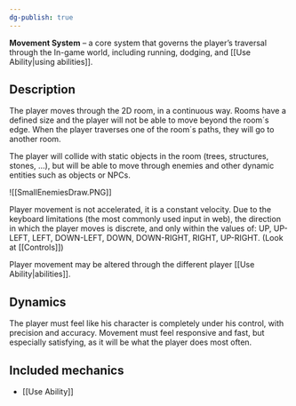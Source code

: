 ```yaml
---
dg-publish: true
---
```

**Movement System** – a core system that governs the player’s traversal through the In-game world, including running, dodging, and [[Use Ability|using abilities]].

## Description
The player moves through the 2D room, in a continuous way. Rooms have a defined size and the player will not be able to move beyond the room´s edge.
When the player traverses one of the room´s paths, they will go to another room.

The player will collide with static objects in the room (trees, structures, stones, ...), but will be able to move through enemies and other dynamic entities such as objects or NPCs.

![[SmallEnemiesDraw.PNG]]

Player movement is not accelerated, it is a constant velocity. Due to the keyboard limitations (the most commonly used input in web), the direction in which the player moves is discrete, and only within the values of: UP, UP-LEFT, LEFT, DOWN-LEFT, DOWN, DOWN-RIGHT, RIGHT, UP-RIGHT. (Look at [[Controls]])

Player movement may be altered through the different player [[Use Ability|abilities]].

## Dynamics 
The player must feel like his character is completely under his control, with precision and accuracy. Movement must feel responsive and fast, but especially satisfying, as it will be what the player does most often.


## Included mechanics
- [[Use Ability]]